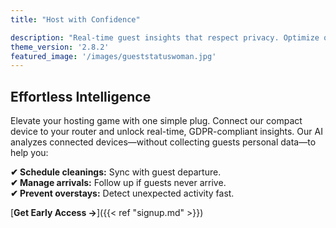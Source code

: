 ```yaml
---
title: "Host with Confidence"

description: "Real-time guest insights that respect privacy. Optimize operations, protect your property, and deliver seamless guest experiences."
theme_version: '2.8.2'
featured_image: '/images/gueststatuswoman.jpg'
---
```


## Effortless Intelligence

Elevate your hosting game with one simple plug. Connect our compact device to your router and unlock real-time, GDPR-compliant insights. Our AI analyzes connected devices—without collecting guests personal data—to help you:

**✔ Schedule cleanings:** Sync with guest departure.  
**✔ Manage arrivals:** Follow up if guests never arrive.  
**✔ Prevent overstays:** Detect unexpected activity fast.  

[**Get Early Access →**]({{< ref "signup.md" >}})